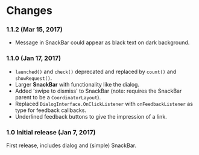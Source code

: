 # Changes

### 1.1.2 (Mar 15, 2017)

- Message in SnackBar could appear as black text on dark background.

### 1.1.0 (Jan 17, 2017)

- `launched()` and `check()` deprecated and replaced by `count()` and `showRequest()`.
- Larger **SnackBar** with functionality like the dialog.
- Added 'swipe to dismiss' to SnackBar (note: requires the SnackBar parent to be a `CoordinatorLayout`).
- Replaced `DialogInterface.OnClickListener` with `onFeedbackListener` as type for feedback callbacks.
- Underlined feedback buttons to give the impression of a link.

### 1.0 Initial release (Jan 7, 2017)

First release, includes dialog and (simple) SnackBar.
